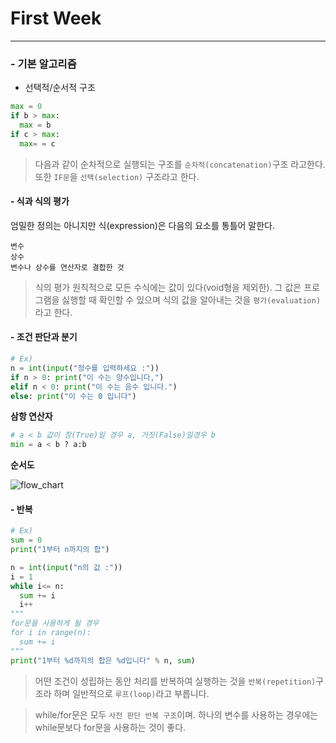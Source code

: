 # **First Week**
---
### - 기본 알고리즘

- 선택적/순서적 구조</br>
```python
max = 0
if b > max:
  max = b
if c > max:
  max= = c
```
> 다음과 같이 순차적으로 실행되는 구조를 `순차적(concatenation)`구조 라고한다.</br>
> 또한 `IF문`을 `선택(selection)` 구조라고 한다.</br>

#### - 식과 식의 평가</br>
엄밀한 정의는 아니지만 식(expression)은 다음의 요소를 통틀어 말한다.

```
변수
상수
변수나 상수를 연산자로 결합한 것
```
> 식의 평가
> 원칙적으로 모든 수식에는 값이 있다(void형을 제외한). 그 값은 프로그램을 싫행할 때
> 확인할 수 있으며 식의 값을 알아내는 것을 `평가(evaluation)`라고 한다.

#### - 조건 판단과 분기</br>
```python
# Ex)
n = int(input("정수를 입력하세요 :"))
if n > 0: print("이 수는 양수입니다,")
elif n < 0: print("이 수는 음수 입니다.")
else: print("이 수는 0 입니다")
```

**삼항 연산자**
```python
# a < b 값이 참(True)일 경우 a, 거짓(False)일경우 b
min = a < b ? a:b
```

**순서도**</br>

![flow_chart](https://user-images.githubusercontent.com/25660275/40874871-65892680-66b0-11e8-80c8-5040e61ad320.png)

#### - 반복</br>
```python
# Ex)
sum = 0
print("1부터 n까지의 합")

n = int(input("n의 값 :"))
i = 1
while i<= n:
  sum += i
  i++
"""
for문을 사용하게 될 경우
for i in range(n):
  sum += i
"""
print("1부터 %d까지의 합은 %d입니다" % n, sum)
```

> 어떤 조건이 성립하는 동안 처리를 반복하여 실행하는 것을 `반복(repetition)`구조라 하며 일반적으로 `루프(loop)`라고 부릅니다.</br>

> while/for문은 모두 `사전 판단 반복 구조`이며. 하나의 변수를 사용하는 경우에는
> while문보다 for문을 사용하는 것이 좋다. </br>
